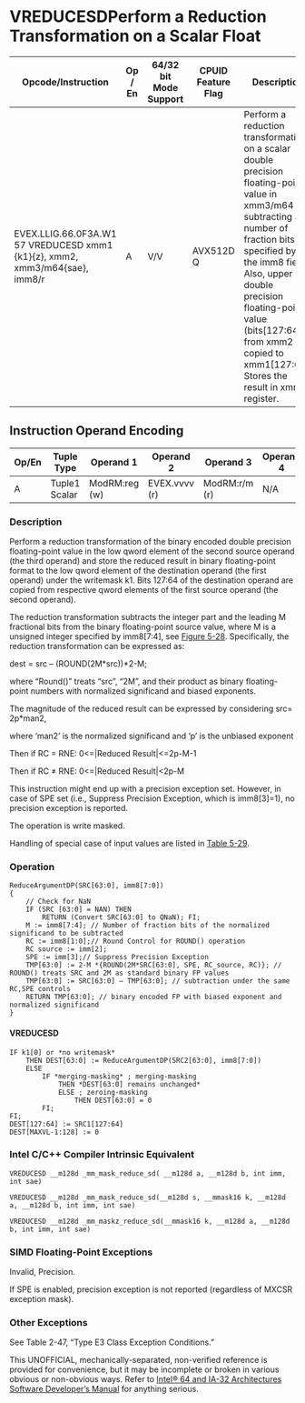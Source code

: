 # VREDUCESD**Perform a Reduction Transformation on a Scalar Float**

| Opcode/Instruction                                                          | Op / En | 64/32 bit Mode Support | CPUID Feature Flag | Description                                                                                                                                                                                                                                                                                                       |
| --------------------------------------------------------------------------- | ------- | ---------------------- | ------------------ | ----------------------------------------------------------------------------------------------------------------------------------------------------------------------------------------------------------------------------------------------------------------------------------------------------------------- |
| EVEX.LLIG.66.0F3A.W1 57 VREDUCESD xmm1 {k1}{z}, xmm2, xmm3/m64{sae}, imm8/r | A       | V/V                    | AVX512D Q          | Perform a reduction transformation on a scalar double precision floating-point value in xmm3/m64 by subtracting a number of fraction bits specified by the imm8 field. Also, upper double precision floating-point value (bits[127:64]) from xmm2 are copied to xmm1[127:64]. Stores the result in xmm1 register. |

## Instruction Operand Encoding

| Op/En | Tuple Type    | Operand 1     | Operand 2     | Operand 3     | Operand 4 |
| ----- | ------------- | ------------- | ------------- | ------------- | --------- |
| A     | Tuple1 Scalar | ModRM:reg (w) | EVEX.vvvv (r) | ModRM:r/m (r) | N/A       |

### Description

Perform a reduction transformation of the binary encoded double precision floating-point value in the low qword element of the second source operand (the third operand) and store the reduced result in binary floating-point format to the low qword element of the destination operand (the first operand) under the writemask k1. Bits 127:64 of the destination operand are copied from respective qword elements of the first source operand (the second operand).

The reduction transformation subtracts the integer part and the leading M fractional bits from the binary floating-point source value, where M is a unsigned integer specified by imm8[7:4], see [Figure 5-28](/x86/vreducepd#fig-5-28). Specifically, the reduction transformation can be expressed as:

dest = src – (ROUND(2M\*src))\*2-M;

where “Round()” treats “src”, “2M”, and their product as binary floating-point numbers with normalized significand and biased exponents.

The magnitude of the reduced result can be expressed by considering src= 2p\*man2,

where ‘man2’ is the normalized significand and ‘p’ is the unbiased exponent

Then if RC = RNE: 0<=|Reduced Result|<=2p-M-1

Then if RC ≠ RNE: 0<=|Reduced Result|<2p-M

This instruction might end up with a precision exception set. However, in case of SPE set (i.e., Suppress Precision Exception, which is imm8[3]=1), no precision exception is reported.

The operation is write masked.

Handling of special case of input values are listed in [Table 5-29](/x86/vreducepd#tbl-5-29).

### Operation

```
ReduceArgumentDP(SRC[63:0], imm8[7:0])
{
    // Check for NaN
    IF (SRC [63:0] = NAN) THEN
        RETURN (Convert SRC[63:0] to QNaN); FI;
    M := imm8[7:4]; // Number of fraction bits of the normalized significand to be subtracted
    RC := imm8[1:0];// Round Control for ROUND() operation
    RC source := imm[2];
    SPE := imm[3];// Suppress Precision Exception
    TMP[63:0] := 2-M *{ROUND(2M*SRC[63:0], SPE, RC_source, RC)}; // ROUND() treats SRC and 2M as standard binary FP values
    TMP[63:0] := SRC[63:0] – TMP[63:0]; // subtraction under the same RC,SPE controls
    RETURN TMP[63:0]; // binary encoded FP with biased exponent and normalized significand
}

```

#### VREDUCESD

```
IF k1[0] or *no writemask*
    THEN DEST[63:0] := ReduceArgumentDP(SRC2[63:0], imm8[7:0])
    ELSE
        IF *merging-masking* ; merging-masking
            THEN *DEST[63:0] remains unchanged*
            ELSE ; zeroing-masking
                THEN DEST[63:0] = 0
        FI;
FI;
DEST[127:64] := SRC1[127:64]
DEST[MAXVL-1:128] := 0

```

### Intel C/C++ Compiler Intrinsic Equivalent

```
VREDUCESD __m128d _mm_mask_reduce_sd( __m128d a, __m128d b, int imm, int sae)

```

```
VREDUCESD __m128d _mm_mask_reduce_sd(__m128d s, __mmask16 k, __m128d a, __m128d b, int imm, int sae)

```

```
VREDUCESD __m128d _mm_maskz_reduce_sd(__mmask16 k, __m128d a, __m128d b, int imm, int sae)

```

### SIMD Floating-Point Exceptions

Invalid, Precision.

If SPE is enabled, precision exception is not reported (regardless of MXCSR exception mask).

### Other Exceptions

See Table 2-47, “Type E3 Class Exception Conditions.”

This UNOFFICIAL, mechanically-separated, non-verified reference is provided for convenience, but it may be
incomplete or broken in various obvious or non-obvious
ways. Refer to [Intel® 64 and IA-32 Architectures Software Developer’s Manual](https://software.intel.com/en-us/download/intel-64-and-ia-32-architectures-sdm-combined-volumes-1-2a-2b-2c-2d-3a-3b-3c-3d-and-4) for anything serious.
